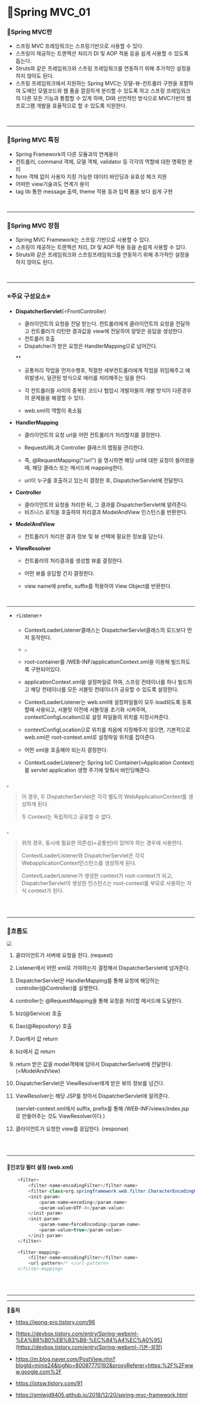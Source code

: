 # 📄Spring MVC_01

### 💬Spring MVC란

- 스프링 MVC 프레임워크는 스프링기반으로 사용할 수 있다.
- 스프링이 제공하는 트랜젝션 처리가 DI 및 AOP 적용 등을 쉽게 사용할 수 있도록 돕는다.
- Struts와 같은 프레임워크와 스프링 프레임워크를 연동하기 위해 추가적인 설정을 하지 않아도 된다.
- 스프링 프레임워크에서 지원하는 Spring MVC는 모델-뷰-컨트롤러 구현을 포함하여 도메인 모델코드와 웹 폼을 깔끔하게 분리할 수 있도록 하고 스프링 프레임워크의 다른 모든 기능과 통합할 수 있게 하며, DI와 선언적인 방식으로 MVC기반의 웹 프로그램 개발을 효율적으로 할 수 있도록 지원한다.

<br>

---

### 💬Spring MVC 특징

- Spring Framework의 다른 모듈과의 연계용이
- 컨트롤러, command 객체, 모델 객체, validator 등 각각의 역할에 대한 명확한 분리
- form 객체 없이 사용자 지정 가능한 데이터 바인딩과 유효성 체크 지원
- 어떠한 view기술과도 연계가 용이
- tag lib 통한 message 출력, theme 적용 등과 입력 폼을 보다 쉽게 구현

<br>

---

### 💬Spring MVC 장점

- Spring MVC Framework는 스프링 기반으로 사용할 수 있다.
- 스프링이 제공하는 트랜젝션 처리, DI 및 AOP 적용 등을 손쉽게 사용할 수 있다.
- Struts와 같은 프레임워크와 스프링프레임워크를 연동하기 위해 추가적인 설정을 하지 않아도 된다.

<br>

---

### ⭐주요 구성요소⭐

- **DispatcherServlet**(=FrontController)

  - 클라이언트의 요청을 전달 받는다. 컨트롤러에게 클라이언트의 요청을 전달하고 컨트롤러가 리턴한 결과값을 view에 전달하여 알맞은 응답을 생성한다.
  - 컨트롤러 호출
  - Dispatcher가 받은 요청은 HandlerMapping으로 넘어간다.

  **

  - 공통처리 작업을 먼저수행후, 적절한 세부컨트롤러에게 작업을 위임해주고 예외발생시, 일관된 방식으로 에러를 처리해주는 일을 한다.
  - 각 컨트롤러들 사이의 중복된 코드나 협업시 개발자들의 개발 방식이 다른경우의 문제들을 해결할 수 있다.

  - web.xml의 역할이 축소됨

    

- **HandlerMapping**

  - 클라이언트의 요청 url을 어떤 컨트롤러가 처리할지를 결정한다.

  - RequestURL과 Controller 클래스의 맵핑을 관리한다.

  - 즉, @RequestMapping("/url") 을 명시하면 해당 url에 대한 요청이 들어왔을때, 해당 클래스 또는 메서드에 mapping한다.

  - url이 누구를 호출하고 있는지 결정한 후, DispatcherServlet에 전달한다.

    

- **Controller**

  - 클라이언트의 요청을 처리한 뒤, 그 결과를 DispatcherServlet에 알려준다.
  - 비즈니스 로직을 호출하여 처리결과 ModelAndView 인스턴스를 반환한다.

  

- **ModelAndView**

  - 컨트롤러가 처리한 결과 정보 및 뷰 선택에 필요한 정보를 담는다.

  

- **ViewResolver**

  - 컨트롤러의 처리결과를 생성할 뷰를 결정한다.

  - 어떤 뷰를 응답할 건지 결정한다.

  - view name에 prefix, suffix를 적용하여 View Object를 반환한다.

    

<br>

---

- ⚡Listener⚡

  - ContextLoaderListener클래스는 DispatcherServlet클래스의 로드보다 먼저 동작한다.
  - <img src="https://postfiles.pstatic.net/MjAyMDA5MDFfMjI5/MDAxNTk4OTM4OTUwMzgx.gzoEaIafx2elqOH2MLAHO3uOafs08lor-6jnWEhH14sg.fQZ0LyuNIX1Xbk9o_ig6RSq3Xyz2YcQcLtLIdDXjkYUg.PNG.mingyeung/image.png?type=w966" style="zoom:40%;" />
  - root-container를 /WEB-INF/applicationContext.xml을 이용해 빌드하도록 구현되어있다.
  - applicationContext.xml을 설정파일로 하여, 스프링 컨테이너를 하나 빌드하고 해당 컨테이너를 모든 서블릿 컨테이너가 공유할 수 있도록 설정한다.
  - ContextLoaderListener는 web.xml에 설정파일들이 모두 load되도록 등록할때 사용되고, 서블릿 이전에 서블릿을 초기화 시켜주며, contextConfigLocation으로 설정 파일들의 위치를 지정시켜준다.
  - contextConfigLocation으로 위치를 처음에 지정해주지 않으면, 기본적으로 web.xml은 root-context.xml로 설정파일 위치를 잡아준다.

  - 어떤 xml을 호출해야 되는지 결정한다.
  - ContextLoaderListener는 Spring IoC Container(=Application Context)를 servlet application 생명 주기에 맞춰서 바인딩해준다.

<br>

<img src="https://postfiles.pstatic.net/MjAyMDA5MDFfNTAg/MDAxNTk4OTM4Mzc3NzQw.-DODOSTcDtMt1imOCtm3bhJ14zs_bdOzCIBQUh5UEJIg.M8BjGWeWui9mBJ9kAK4_SlynzPcy7LZI5mkVH9p9O6Ig.PNG.mingyeung/image.png?type=w966" style="zoom:33%;" />

> 이 경우, 두 DispatcherServlet은 각각 별도의 WebApplicationContext를 생성하게 된다.
>
> 두 Context는 독립적이고 공유할 수 없다.

<br>

<img src="https://postfiles.pstatic.net/MjAyMDA5MDFfMjgz/MDAxNTk4OTM4NTcxNjUy.mrKFC8jKw5TIj1hBDBzazfhHO4bY0u5aByZ9p4TWsK8g.lB1cpO23kH-_1i_4TeBkLMJrrIibEbJnztH-pUCw4B8g.PNG.mingyeung/image.png?type=w966" style="zoom:33%;" />

> 위의 경우, 동시에 필요한 의존성(=공통빈)이 있어야 하는 경우에 사용한다.
>
> ContextLoaderListener와 DispatcherServlet은 각각 WebapplicationContext인스턴스를 생성하게 된다.
>
> ContextLoaderListener가 생성한 context가 root-context가 되고, DispatcherServlet이 생성한 인스턴스는 root-context를 부모로 사용하는 자식 context가 된다.

<br>

<br>

---

### 💬흐름도

<img src="https://postfiles.pstatic.net/MjAyMDA5MDFfMjYx/MDAxNTk4OTI5OTU5Mzgz._2SDuMZwlq39DmmohyLDMNFK6v8joKS7ExHoCL0ZazAg.ib-26TpORAivVAyJwToBifapbHYeYo3dChCSAj9Nkmgg.PNG.mingyeung/image.png?type=w966" style="zoom:80%;" />



1. 클라이언트가 서버에 요청을 한다. (request)

2. Listener에서 어떤 xml로 가야하는지 결정해서 DispatcherServlet에 넘겨준다.

3. DispatcherServlet은 HandlerMapping를 통해 요청에 해당하는 controller(@Controller)를 실행한다.

4. controller는 @RequestMapping을 통해 요청을 처리할 메서드에 도달한다.

5. biz(@Service) 호출

6. Dao(@Repository) 호출

7. Dao에서 값 return

8. biz에서 값 return

9. return 받은 값을 model객체에 담아서 DispatcherSerlvet에 전달한다. (=ModelAndView)

10. DispatcherServlet은 ViewResolver에게 받은 뷰의 정보를 넘긴다.

11. ViewResolver는 해당 JSP를 창아서 DispatcherServlet에 알려준다.

    (servlet-context.xml에서 suffix, prefix를 통해 /WEB-INF/views/index.jsp 로 만들어주는 것도 ViewResolver이다.)

12. 클라이언트가 요청한 view를 응답한다. (response)

<br>

<br>

---

#### 💬인코딩 필터 설정 (web.xml)

``` java
	<filter>
		<filter-name>encodingFilter</filter-name>
		<filter-class>org.springframework.web.filter.CharacterEncodingFilter</filter-class>
		<init-param>
			<param-name>encoding</param-name>
			<param-value>UTF-8</param-value>
		</init-param>
		<init-param>
			<param-name>forceEncoding</param-name>
			<param-value>true</param-value>
		</init-param>
	</filter>
	
	<filter-mapping>
		<filter-name>encodingFilter</filter-name>
		<url-pattern>/* </url-pattern>
	</filter-mapping>
```

<br>

<br>

---

---

**👻출처**

- https://jeong-pro.tistory.com/96

- [https://devbox.tistory.com/entry/Spring-webxml-%EA%B8%B0%EB%B3%B8-%EC%84%A4%EC%A0%95](https://devbox.tistory.com/entry/Spring-webxml-기본-설정)
- https://m.blog.naver.com/PostView.nhn?blogId=minis24&logNo=80097770192&proxyReferer=https:%2F%2Fwww.google.com%2F
- https://iotsw.tistory.com/91
- https://gmlwjd9405.github.io/2018/12/20/spring-mvc-framework.html

<br>

<br>
